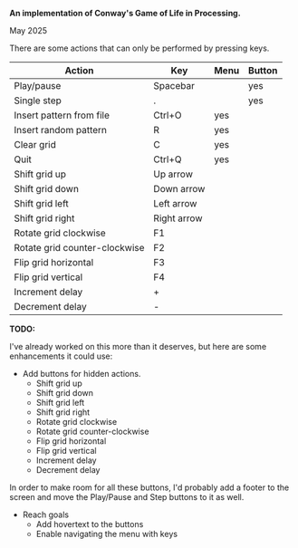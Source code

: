 **An implementation of Conway's Game of Life in Processing.**

May 2025

There are some actions that can only be performed by pressing keys.

| Action                        | Key         | Menu | Button |
|-------------------------------|-------------|------|--------|
| Play/pause                    | Spacebar    |      | yes    |
| Single step                   | .           |      | yes    |
| Insert pattern from file      | Ctrl+O      | yes  |        |
| Insert random pattern         | R           | yes  |        |
| Clear grid                    | C           | yes  |        |
| Quit                          | Ctrl+Q      | yes  |        |
| Shift grid up                 | Up arrow    |      |        |
| Shift grid down               | Down arrow  |      |        |
| Shift grid left               | Left arrow  |      |        |
| Shift grid right              | Right arrow |      |        |
| Rotate grid clockwise         | F1          |      |        |
| Rotate grid counter-clockwise | F2          |      |        |
| Flip grid horizontal          | F3          |      |        |
| Flip grid vertical            | F4          |      |        |
| Increment delay               | +           |      |        |
| Decrement delay               | -           |      |        |


**TODO:**

I've already worked on this more than it deserves, but here are some  enhancements it could use:

- Add buttons for hidden actions. 
    - Shift grid up
    - Shift grid down
    - Shift grid left
    - Shift grid right
    - Rotate grid clockwise
    - Rotate grid counter-clockwise
    - Flip grid horizontal
    - Flip grid vertical
    - Increment delay
    - Decrement delay

In order to make room for all these buttons, I'd probably add a footer to the screen and move the Play/Pause and Step buttons to it as well.

- Reach goals
    - Add hovertext to the buttons
    - Enable navigating the menu with keys